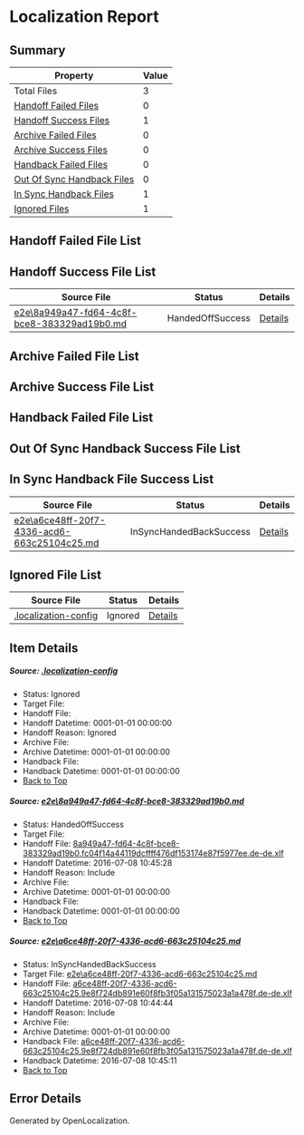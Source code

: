 # <a name='report-top'></a> Localization Report

## Summary
 Property | Value 
 -------- | ----- 
 Total Files | 3
[ Handoff Failed Files ](#handoff-failed-list)| 0
[ Handoff Success Files ](#handoff-success-list)| 1
[ Archive Failed Files ](#archive-failed-list)| 0
[ Archive Success Files ](#archive-success-list)| 0
[ Handback Failed Files ](#handback-failed-list)| 0
[ Out Of Sync Handback Files ](#outofsync-handback-success-list)| 0
[ In Sync Handback Files ](#insync-handback-success-list)| 1
[ Ignored Files ](#ignored-list)| 1

## <a name='handoff-failed-list'></a> Handoff Failed File List

## <a name='handoff-success-list'></a> Handoff Success File List
 Source File | Status | Details 
 ----------- | ------ | ------- 
 [e2e\8a949a47-fd64-4c8f-bce8-383329ad19b0.md](https://github.com/OpenLocalizationTestOrg/oltest/blob/6c010928c50253610be2ee17e6ab2da0ccf08ea6/e2e/8a949a47-fd64-4c8f-bce8-383329ad19b0.md) | HandedOffSuccess | [Details](#fa9d983561226f7c10e542cfc9c0f8d5e1841dd51)

## <a name='archive-failed-list'></a> Archive Failed File List

## <a name='archive-success-list'></a> Archive Success File List

## <a name='handback-failed-list'></a> Handback Failed File List

## <a name='outofsync-handback-success-list'></a> Out Of Sync Handback Success File List

## <a name='insync-handback-success-list'></a> In Sync Handback File Success List
 Source File | Status | Details 
 ----------- | ------ | ------- 
 [e2e\a6ce48ff-20f7-4336-acd6-663c25104c25.md](https://github.com/OpenLocalizationTestOrg/oltest/blob/c57b1c8af2f6b84884905c17d320d66d924ef2fe/e2e/a6ce48ff-20f7-4336-acd6-663c25104c25.md) | InSyncHandedBackSuccess | [Details](#db613be266f92c8ec11fa7b8c40b016057be0e702)

## <a name='ignored-list'></a> Ignored File List
 Source File | Status | Details 
 ----------- | ------ | ------- 
 [.localization-config](https://github.com/OpenLocalizationTestOrg/oltest/blob/6c010928c50253610be2ee17e6ab2da0ccf08ea6/.localization-config) | Ignored | [Details](#3d4f252ac210baf56311d7e97dcc2db10974dbd20)

## Item Details
##### <a name='3d4f252ac210baf56311d7e97dcc2db10974dbd20'></a> Source: [.localization-config](https://github.com/OpenLocalizationTestOrg/oltest/blob/6c010928c50253610be2ee17e6ab2da0ccf08ea6/.localization-config)
* Status: Ignored
* Target File: 
* Handoff File: 
* Handoff Datetime: 0001-01-01 00:00:00
* Handoff Reason: Ignored
* Archive File: 
* Archive Datetime: 0001-01-01 00:00:00
* Handback File: 
* Handback Datetime: 0001-01-01 00:00:00
* [Back to Top](#report-top)

##### <a name='fa9d983561226f7c10e542cfc9c0f8d5e1841dd51'></a> Source: [e2e\8a949a47-fd64-4c8f-bce8-383329ad19b0.md](https://github.com/OpenLocalizationTestOrg/oltest/blob/6c010928c50253610be2ee17e6ab2da0ccf08ea6/e2e/8a949a47-fd64-4c8f-bce8-383329ad19b0.md)
* Status: HandedOffSuccess
* Target File: 
* Handoff File: [8a949a47-fd64-4c8f-bce8-383329ad19b0.fc04f14a44119dcffff476df153174e87f5977ee.de-de.xlf](https://github.com/OpenLocalizationTestOrg/olhandoff-e2e/blob/7d964d29486b20385a6733173745efccfa953b91/ol-handoff/OpenLocalizationTestOrg/oltest-dede-fly/ci/ht/8a949a47-fd64-4c8f-bce8-383329ad19b0.fc04f14a44119dcffff476df153174e87f5977ee.de-de.xlf)
* Handoff Datetime: 2016-07-08 10:45:28
* Handoff Reason: Include
* Archive File: 
* Archive Datetime: 0001-01-01 00:00:00
* Handback File: 
* Handback Datetime: 0001-01-01 00:00:00
* [Back to Top](#report-top)

##### <a name='db613be266f92c8ec11fa7b8c40b016057be0e702'></a> Source: [e2e\a6ce48ff-20f7-4336-acd6-663c25104c25.md](https://github.com/OpenLocalizationTestOrg/oltest/blob/c57b1c8af2f6b84884905c17d320d66d924ef2fe/e2e/a6ce48ff-20f7-4336-acd6-663c25104c25.md)
* Status: InSyncHandedBackSuccess
* Target File: [e2e\a6ce48ff-20f7-4336-acd6-663c25104c25.md](https://github.com/OpenLocalizationTestOrg/oltest-dede-fly/blob/d53476c4ee7a73ff17fc3f2ac0334183fa473df3/e2e/a6ce48ff-20f7-4336-acd6-663c25104c25.md)
* Handoff File: [a6ce48ff-20f7-4336-acd6-663c25104c25.9e8f724db891e60f8fb3f05a131575023a1a478f.de-de.xlf](https://github.com/OpenLocalizationTestOrg/olhandoff-e2e/blob/6262c342b79e813e0b71c5acf87a0ae90d8b1bc2/ol-handoff/OpenLocalizationTestOrg/oltest-dede-fly/ci/ht/a6ce48ff-20f7-4336-acd6-663c25104c25.9e8f724db891e60f8fb3f05a131575023a1a478f.de-de.xlf)
* Handoff Datetime: 2016-07-08 10:44:44
* Handoff Reason: Include
* Archive File: 
* Archive Datetime: 0001-01-01 00:00:00
* Handback File: [a6ce48ff-20f7-4336-acd6-663c25104c25.9e8f724db891e60f8fb3f05a131575023a1a478f.de-de.xlf](https://github.com/OpenLocalizationTestOrg/olhandback-e2e/blob/4c2987b0333a95c33e9306292033beaec09845c3/ol-handback/OpenLocalizationTestOrg/oltest-dede-fly/ci/ht/a6ce48ff-20f7-4336-acd6-663c25104c25.9e8f724db891e60f8fb3f05a131575023a1a478f.de-de.xlf)
* Handback Datetime: 2016-07-08 10:45:11
* [Back to Top](#report-top)


## Error Details

Generated by OpenLocalization.

